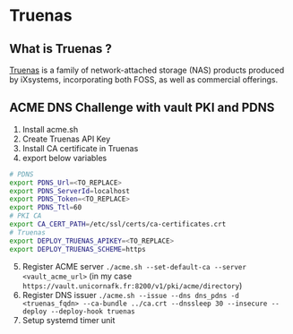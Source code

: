 # Truenas

## What is Truenas ?

[Truenas](https://www.truenas.com/) is a family of network-attached storage (NAS) products produced by iXsystems, incorporating both FOSS, as well as commercial offerings.

## ACME DNS Challenge with vault PKI and PDNS

1. Install acme.sh
2. Create Truenas API Key
3. Install CA certificate in Truenas
4. export below variables

```bash
# PDNS
export PDNS_Url=<TO_REPLACE>
export PDNS_ServerId=localhost
export PDNS_Token=<TO_REPLACE>
export PDNS_Ttl=60
# PKI CA
export CA_CERT_PATH=/etc/ssl/certs/ca-certificates.crt
# Truenas
export DEPLOY_TRUENAS_APIKEY=<TO_REPLACE>
export DEPLOY_TRUENAS_SCHEME=https
```

5. Register ACME server `./acme.sh --set-default-ca --server <vault_acme_url>` (in my case `https://vault.unicornafk.fr:8200/v1/pki/acme/directory`)
6. Register DNS issuer `./acme.sh --issue --dns dns_pdns -d <truenas_fqdn> --ca-bundle ../ca.crt --dnssleep 30 --insecure --deploy --deploy-hook truenas`
7. Setup systemd timer unit
